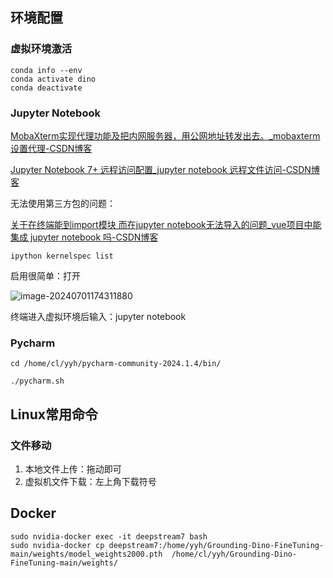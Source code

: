 

## 环境配置

### 虚拟环境激活

```linux
conda info --env
conda activate dino
conda deactivate
```



### Jupyter Notebook

[MobaXterm实现代理功能及把内网服务器，用公网地址转发出去。_mobaxterm设置代理-CSDN博客](https://blog.csdn.net/weixin_43606975/article/details/119958628)

[Jupyter Notebook 7+ 远程访问配置_jupyter notebook 远程文件访问-CSDN博客](https://blog.csdn.net/qq_46046560/article/details/139123105)

无法使用第三方包的问题：

[关于在终端能到import模块 而在jupyter notebook无法导入的问题_vue项目中能集成 jupyter notebook 吗-CSDN博客](https://blog.csdn.net/qq_34650787/article/details/83304080)

```
ipython kernelspec list
```



启用很简单：打开

![image-20240701174311880](C:\Users\08\AppData\Roaming\Typora\typora-user-images\image-20240701174311880.png)

终端进入虚拟环境后输入：jupyter notebook



### Pycharm

```
cd /home/cl/yyh/pycharm-community-2024.1.4/bin/

./pycharm.sh
```







## Linux常用命令

### 文件移动

1. 本地文件上传：拖动即可
2. 虚拟机文件下载：左上角下载符号







## Docker



```
sudo nvidia-docker exec -it deepstream7 bash
sudo nvidia-docker cp deepstream7:/home/yyh/Grounding-Dino-FineTuning-main/weights/model_weights2000.pth  /home/cl/yyh/Grounding-Dino-FineTuning-main/weights/

```

